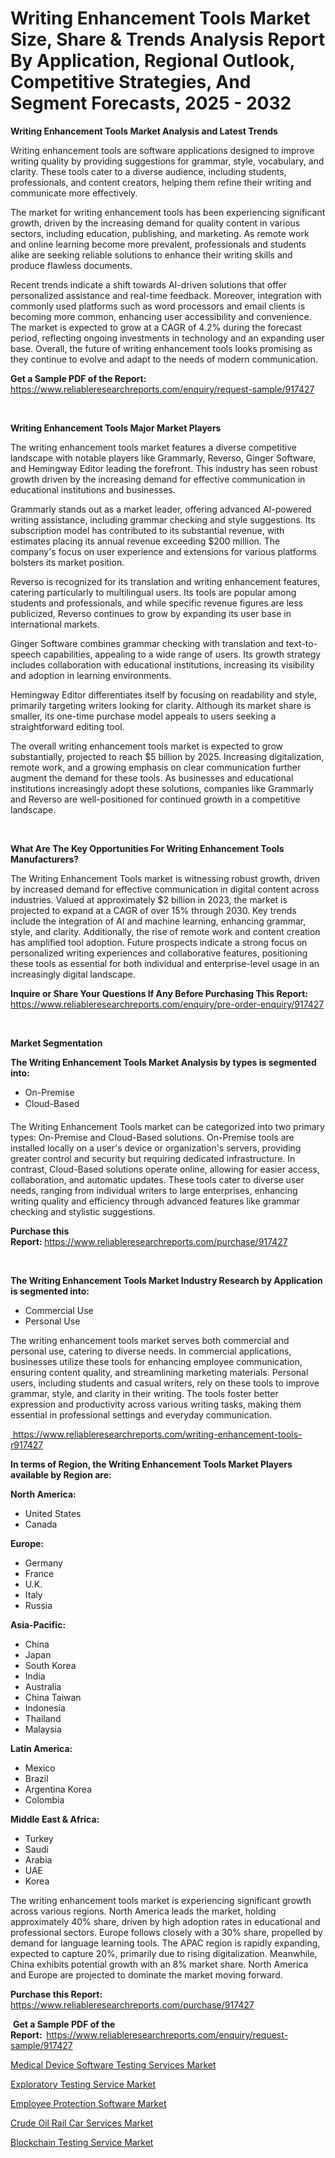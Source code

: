 <p><h1>Writing Enhancement Tools Market Size, Share & Trends Analysis Report By Application, Regional Outlook, Competitive Strategies, And Segment Forecasts, 2025 - 2032</h1></p><p><strong>Writing Enhancement Tools Market Analysis and Latest Trends</strong></p>
<p><p>Writing enhancement tools are software applications designed to improve writing quality by providing suggestions for grammar, style, vocabulary, and clarity. These tools cater to a diverse audience, including students, professionals, and content creators, helping them refine their writing and communicate more effectively. </p><p>The market for writing enhancement tools has been experiencing significant growth, driven by the increasing demand for quality content in various sectors, including education, publishing, and marketing. As remote work and online learning become more prevalent, professionals and students alike are seeking reliable solutions to enhance their writing skills and produce flawless documents.</p><p>Recent trends indicate a shift towards AI-driven solutions that offer personalized assistance and real-time feedback. Moreover, integration with commonly used platforms such as word processors and email clients is becoming more common, enhancing user accessibility and convenience. The market is expected to grow at a CAGR of 4.2% during the forecast period, reflecting ongoing investments in technology and an expanding user base. Overall, the future of writing enhancement tools looks promising as they continue to evolve and adapt to the needs of modern communication.</p></p>
<p><strong>Get a Sample PDF of the Report:&nbsp;</strong> <a href="https://www.reliableresearchreports.com/enquiry/request-sample/917427?utm_campaign=31&utm_medium=2&utm_source=Github&utm_content=ia&utm_term=07032025&utm_id=writing-enhancement-tools">https://www.reliableresearchreports.com/enquiry/request-sample/917427</a></p>
<p>&nbsp;</p>
<p><strong>Writing Enhancement Tools Major Market Players</strong></p>
<p><p>The writing enhancement tools market features a diverse competitive landscape with notable players like Grammarly, Reverso, Ginger Software, and Hemingway Editor leading the forefront. This industry has seen robust growth driven by the increasing demand for effective communication in educational institutions and businesses.</p><p>Grammarly stands out as a market leader, offering advanced AI-powered writing assistance, including grammar checking and style suggestions. Its subscription model has contributed to its substantial revenue, with estimates placing its annual revenue exceeding $200 million. The company's focus on user experience and extensions for various platforms bolsters its market position.</p><p>Reverso is recognized for its translation and writing enhancement features, catering particularly to multilingual users. Its tools are popular among students and professionals, and while specific revenue figures are less publicized, Reverso continues to grow by expanding its user base in international markets.</p><p>Ginger Software combines grammar checking with translation and text-to-speech capabilities, appealing to a wide range of users. Its growth strategy includes collaboration with educational institutions, increasing its visibility and adoption in learning environments.</p><p>Hemingway Editor differentiates itself by focusing on readability and style, primarily targeting writers looking for clarity. Although its market share is smaller, its one-time purchase model appeals to users seeking a straightforward editing tool.</p><p>The overall writing enhancement tools market is expected to grow substantially, projected to reach $5 billion by 2025. Increasing digitalization, remote work, and a growing emphasis on clear communication further augment the demand for these tools. As businesses and educational institutions increasingly adopt these solutions, companies like Grammarly and Reverso are well-positioned for continued growth in a competitive landscape.</p></p>
<p>&nbsp;</p>
<p><strong>What Are The Key Opportunities For Writing Enhancement Tools Manufacturers?</strong></p>
<p><p>The Writing Enhancement Tools market is witnessing robust growth, driven by increased demand for effective communication in digital content across industries. Valued at approximately $2 billion in 2023, the market is projected to expand at a CAGR of over 15% through 2030. Key trends include the integration of AI and machine learning, enhancing grammar, style, and clarity. Additionally, the rise of remote work and content creation has amplified tool adoption. Future prospects indicate a strong focus on personalized writing experiences and collaborative features, positioning these tools as essential for both individual and enterprise-level usage in an increasingly digital landscape.</p></p>
<p><strong>Inquire or Share Your Questions If Any Before Purchasing This Report:</strong> <a href="https://www.reliableresearchreports.com/enquiry/pre-order-enquiry/917427?utm_campaign=31&utm_medium=2&utm_source=Github&utm_content=ia&utm_term=07032025&utm_id=writing-enhancement-tools">https://www.reliableresearchreports.com/enquiry/pre-order-enquiry/917427</a></p>
<p>&nbsp;</p>
<p><strong>Market Segmentation</strong></p>
<p><strong>The Writing Enhancement Tools Market Analysis by types is segmented into:</strong></p>
<p><ul><li>On-Premise</li><li>Cloud-Based</li></ul></p>
<p><p>The Writing Enhancement Tools market can be categorized into two primary types: On-Premise and Cloud-Based solutions. On-Premise tools are installed locally on a user's device or organization's servers, providing greater control and security but requiring dedicated infrastructure. In contrast, Cloud-Based solutions operate online, allowing for easier access, collaboration, and automatic updates. These tools cater to diverse user needs, ranging from individual writers to large enterprises, enhancing writing quality and efficiency through advanced features like grammar checking and stylistic suggestions.</p></p>
<p><strong>Purchase this Report:&nbsp;</strong><a href="https://www.reliableresearchreports.com/purchase/917427?utm_campaign=31&utm_medium=2&utm_source=Github&utm_content=ia&utm_term=07032025&utm_id=writing-enhancement-tools">https://www.reliableresearchreports.com/purchase/917427</a></p>
<p>&nbsp;</p>
<p><strong>The Writing Enhancement Tools Market Industry Research by Application is segmented into:</strong></p>
<p><ul><li>Commercial Use</li><li>Personal Use</li></ul></p>
<p><p>The writing enhancement tools market serves both commercial and personal use, catering to diverse needs. In commercial applications, businesses utilize these tools for enhancing employee communication, ensuring content quality, and streamlining marketing materials. Personal users, including students and casual writers, rely on these tools to improve grammar, style, and clarity in their writing. The tools foster better expression and productivity across various writing tasks, making them essential in professional settings and everyday communication.</p></p>
<p><a href="https://www.reliableresearchreports.com/writing-enhancement-tools-r917427?utm_campaign=31&utm_medium=2&utm_source=Github&utm_content=ia&utm_term=07032025&utm_id=writing-enhancement-tools">&nbsp;https://www.reliableresearchreports.com/writing-enhancement-tools-r917427</a></p>
<p><strong>In terms of Region, the Writing Enhancement Tools Market Players available by Region are:</strong></p>
<p>
    <p> <strong> North America: </strong>
        <ul>
            <li>United States</li>
            <li>Canada</li>
        </ul>
        </p> 
    <p> <strong> Europe: </strong>
        <ul>
            <li>Germany</li>
            <li>France</li>
            <li>U.K.</li>
            <li>Italy</li>
            <li>Russia</li>
        </ul>
        </p> 
    <p> <strong> Asia-Pacific: </strong>
        <ul>
            <li>China</li>
            <li>Japan</li>
            <li>South Korea</li>
            <li>India</li>
            <li>Australia</li>
            <li>China Taiwan</li>
            <li>Indonesia</li>
            <li>Thailand</li>
            <li>Malaysia</li>
        </ul>
        </p> 
    <p> <strong> Latin America: </strong>
        <ul>
            <li>Mexico</li>
            <li>Brazil</li>
            <li>Argentina Korea</li>
            <li>Colombia</li>
        </ul>
        </p> 
    <p> <strong> Middle East & Africa: </strong>
        <ul>
            <li>Turkey</li>
            <li>Saudi</li>
            <li>Arabia</li>
            <li>UAE</li>
            <li>Korea</li>
        </ul>
    </p>
    </p>
<p><p>The writing enhancement tools market is experiencing significant growth across various regions. North America leads the market, holding approximately 40% share, driven by high adoption rates in educational and professional sectors. Europe follows closely with a 30% share, propelled by demand for language learning tools. The APAC region is rapidly expanding, expected to capture 20%, primarily due to rising digitalization. Meanwhile, China exhibits potential growth with an 8% market share. North America and Europe are projected to dominate the market moving forward.</p></p>
<p><strong>Purchase this Report: </strong><a href="https://www.reliableresearchreports.com/purchase/917427?utm_campaign=31&utm_medium=2&utm_source=Github&utm_content=ia&utm_term=07032025&utm_id=writing-enhancement-tools">https://www.reliableresearchreports.com/purchase/917427</a></p>
<p>&nbsp;<strong>Get a Sample PDF of the Report:&nbsp;&nbsp;</strong><a href="https://www.reliableresearchreports.com/enquiry/request-sample/917427?utm_campaign=31&utm_medium=2&utm_source=Github&utm_content=ia&utm_term=07032025&utm_id=writing-enhancement-tools">https://www.reliableresearchreports.com/enquiry/request-sample/917427</a></p>
<p><strong></strong></p>
<p><p><a href="https://github.com/plawragarile/Market-Research-Report-List-1/blob/main/medical-device-software-testing-services-market.md?utm_campaign=31&utm_medium=2&utm_source=Github&utm_content=ia&utm_term=07032025&utm_id=writing-enhancement-tools">Medical Device Software Testing Services Market</a></p><p><a href="https://github.com/shopovdjondo/Market-Research-Report-List-1/blob/main/exploratory-testing-service-market.md?utm_campaign=31&utm_medium=2&utm_source=Github&utm_content=ia&utm_term=07032025&utm_id=writing-enhancement-tools">Exploratory Testing Service Market</a></p><p><a href="https://github.com/saeiddaemo/Market-Research-Report-List-1/blob/main/employee-protection-software-market.md?utm_campaign=31&utm_medium=2&utm_source=Github&utm_content=ia&utm_term=07032025&utm_id=writing-enhancement-tools">Employee Protection Software Market</a></p><p><a href="https://github.com/supicweg/Market-Research-Report-List-1/blob/main/crude-oil-rail-car-services-market.md?utm_campaign=31&utm_medium=2&utm_source=Github&utm_content=ia&utm_term=07032025&utm_id=writing-enhancement-tools">Crude Oil Rail Car Services Market</a></p><p><a href="https://github.com/boccalyver5k/Market-Research-Report-List-1/blob/main/blockchain-testing-service-market.md?utm_campaign=31&utm_medium=2&utm_source=Github&utm_content=ia&utm_term=07032025&utm_id=writing-enhancement-tools">Blockchain Testing Service Market</a></p></p>